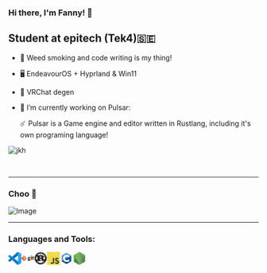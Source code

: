 ### Hi there, I'm Fanny! 👋 

## Student at epitech (Tek4)🇸🇪

- 🌈 Weed smoking and code writing is my thing! 
- 🖥️ EndeavourOS + Hyprland & Win11
- 🔭 VRChat degen
- 🌱 I’m currently working on Pulsar:

    ☄️ Pulsar is a Game engine and editor written in Rustlang, including it's own programing language!

  
![jkh](https://komarev.com/ghpvc/?username=FannyIsPrettyCool&color=000000)

<br />

---

### Choo 💖

![Image](https://media1.tenor.com/m/bqhLJlq-P40AAAAC/ocha-pmmm.gif)

---

### Languages and Tools:

<img align="left" alt="Visual Studio Code" width="26px" src="https://raw.githubusercontent.com/github/explore/80688e429a7d4ef2fca1e82350fe8e3517d3494d/topics/visual-studio-code/visual-studio-code.png" />
<img align="left" alt="Git" width="26px" src="https://raw.githubusercontent.com/github/explore/80688e429a7d4ef2fca1e82350fe8e3517d3494d/topics/git/git.png" />
<img align="left" alt="HTML5" width="26px" src="https://raw.githubusercontent.com/github/explore/80688e429a7d4ef2fca1e82350fe8e3517d3494d/topics/rust/rust.png" />
<img align="left" alt="JavaScript" width="26px" src="https://raw.githubusercontent.com/github/explore/80688e429a7d4ef2fca1e82350fe8e3517d3494d/topics/javascript/javascript.png" />
<img align="left" alt="C" width="26px" src="https://raw.githubusercontent.com/github/explore/80688e429a7d4ef2fca1e82350fe8e3517d3494d/topics/c/c.png" />
<img align="left" alt="Node.js" width="26px" src="https://raw.githubusercontent.com/github/explore/80688e429a7d4ef2fca1e82350fe8e3517d3494d/topics/nodejs/nodejs.png" />

<br />
<br />
